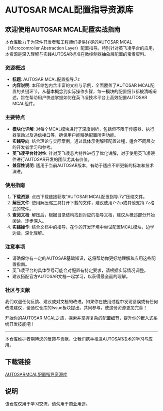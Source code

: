 # AUTOSAR MCAL配置指导资源库

## 欢迎使用AUTOSAR MCAL配置实战指南

本仓库致力于为软件开发者和工程师们提供详尽的AUTOSAR MCAL（Microcontroller Abstraction Layer）配置指导。特别针对英飞凌平台的应用，本资源是深入理解与实践AUTOSAR标准在微控制器抽象层配置的宝贵资料。

### 资源概述

- **标题**: AUTOSAR MCAL配置指导.7z
- **内容说明**: 本压缩包内含丰富的文档与示例，全面覆盖了AUTOSAR MCAL配置的关键环节。从基本概念到实际操作步骤，每一模块的配置细节都被清晰阐述，旨在帮助用户快速掌握如何在英飞凌技术平台上高效配置AUTOSAR MCAL组件。

### 主要特点

- **模块化详解**: 对每个MCAL模块进行了深度剖析，包括但不限于传感器、执行器驱动以及通信接口等，确保用户能精确配置所需功能。
- **实践导向**: 结合理论与实际案例，通过具体示例解释配置过程，适合不同层次的开发者学习和参考。
- **英飞凌平台针对性**: 针对英飞凌芯片特性进行了优化讲解，对于使用英飞凌硬件进行AUTOSAR开发的团队尤其有价值。
- **兼容性说明**: 适用于当前AUTOSAR版本，有助于适应不断更新的标准和技术演进。

### 使用指南

1. **下载资源**: 点击下载链接获取“AUTOSAR MCAL配置指导.7z”压缩文件。
2. **解压文件**: 使用解压缩工具打开下载的文件，建议使用7-Zip或其他支持.7z格式的软件。
3. **查阅文档**: 解压后，根据目录结构找到对应的指导文档，建议从概述部分开始阅读，逐步深入。
4. **实践操作**: 结合文档中的指导，在你的开发环境中尝试配置MCAL模块，边学边做，深化理解。

### 注意事项

- 请确保你有一定的AUTOSAR基础知识，这将帮助你更好地理解和应用这些配置指南。
- 英飞凌平台的具体型号可能会对配置有特定要求，请根据实际情况调整。
- 建议搭配官方AUTOSAR文档一起学习，以获得最全面的理解。

### 社区与贡献

我们欢迎任何反馈、建议或对文档的改进。如果你在使用过程中发现错误或有任何改进建议，请通过仓库的Issue板块提出。共同参与，使这份资源更加完善！

开始你的AUTOSAR MCAL之旅，探索并掌握复杂的配置细节，提升你的嵌入式系统开发技能吧！

---

本仓库维护者期待您的反馈与贡献，让我们携手推进AUTOSAR技术的学习与应用。

## 下载链接
[AUTOSARMCAL配置指导资源库](https://pan.quark.cn/s/5835c123ff3e)

## 说明

该仓库仅用于学习交流，请勿用于商业用途。
